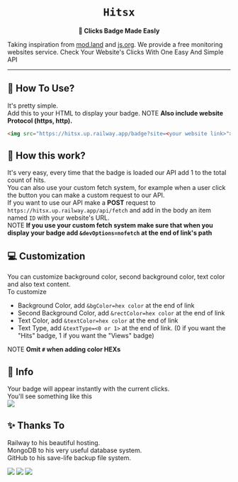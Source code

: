<h1 align="center"> <code>Hitsx</code>  </h1>
<p align="center"> <strong> 🎯 Clicks Badge Made Easly </strong> </p>
<p> 
  
  Taking inspiration from [mod.land](https://mod.land) and [js.org](https://js.org).  We provide a free monitoring websites service.  Check Your Website's Clicks With One Easy And Simple API
</p>
<hr>
<h2> 💎 How To Use? </h2>

It's pretty simple.  
Add this to your HTML to display your badge.
NOTE **Also include website Protocol (https, http).**
```html
<img src="https://hitsx.up.railway.app/badge?site=<your website link>">
```

<h2> 💢 How this work? </h2>

It's very easy, every time that the badge is loaded our API add 1 to the total count of hits.  
You can also use your custom fetch system, for example when a user click the button you can make a custom request to our API.  
If you want to use our API make a **POST** request to `https://hitsx.up.railway.app/api/fetch` and add in the body an item named `ID` with your website's URL.  
NOTE **If you use your custom fetch system make sure that when you display your badge add `&devOptions=nofetch` at the end of link's path**

<h2> 💻 Customization </h2>

You can customize background color, second background color, text color and also text content.  
To customize
- Background Color, add `&bgColor=hex color` at the end of link
- Second Background Color, add `&rectColor=hex color` at the end of link
- Text Color, add `&textColor=hex color` at the end of link
- Text Type, add `&textType=<0 or 1>` at the end of link. (0 if you want the "Hits" badge, 1 if you want the "Views" badge)  

NOTE **Omit `#` when adding color HEXs**

<h2> 📅 Info </h2>

Your badge will appear instantly with the current clicks.  
You'll see something like this  
<img src="https://hitsx.up.railway.app/api/badge?site=https://github.com/Gabry-76/Hitsx">


<h2> ✨ Thanks To </h2>

Railway to his beautiful hosting.  
MongoDB to his very useful database system.  
GitHub to his save-life backup file system.  


<img src="https://img.shields.io/badge/HOSTED%20ON%20RAILWAY-000000?style=for-the-badge&logo=Railway&labelColor=000"> <img src="https://img.shields.io/badge/LICENSE-MIT-000?style=for-the-badge&color=000&labelColor=000"> <img src="https://img.shields.io/badge/MongoDB-ALL%20GOOD-000?style=for-the-badge&color=000&labelColor=000">

